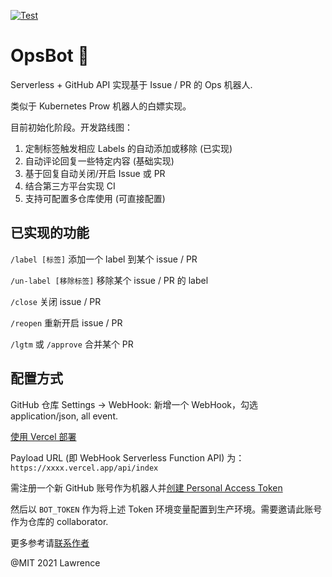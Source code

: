 [![Test](https://github.com/Lonor/OpsBot/actions/workflows/test.yaml/badge.svg)](https://github.com/Lonor/OpsBot/actions/workflows/test.yaml)

# OpsBot 🤖️

Serverless + GitHub API 实现基于 Issue / PR 的 Ops 机器人.

类似于 Kubernetes Prow 机器人的白嫖实现。

目前初始化阶段。开发路线图：

1. 定制标签触发相应 Labels 的自动添加或移除 (已实现)
2. 自动评论回复一些特定内容 (基础实现)
3. 基于回复自动关闭/开启 Issue 或 PR
4. 结合第三方平台实现 CI
5. 支持可配置多仓库使用 (可直接配置)

## 已实现的功能

`/label [标签]`       添加一个 label 到某个 issue / PR

`/un-label [移除标签]` 移除某个 issue / PR 的 label

`/close`              关闭 issue / PR

`/reopen`             重新开启 issue / PR

`/lgtm` 或 `/approve` 合并某个 PR

## 配置方式

GitHub 仓库 Settings -> WebHook: 新增一个 WebHook，勾选 application/json, all event.

[使用 Vercel 部署](https://go.lawrenceli.me/deploy-opsbot)

Payload URL (即 WebHook Serverless Function API) 为：`https://xxxx.vercel.app/api/index`

需注册一个新 GitHub 账号作为机器人并[创建 Personal Access Token](https://github.com/settings/tokens/new)

然后以 `BOT_TOKEN` 作为将上述 Token 环境变量配置到生产环境。需要邀请此账号作为仓库的 collaborator.

更多参考请[联系作者](https://go.lawrenceli.me/contact)

@MIT 2021 Lawrence